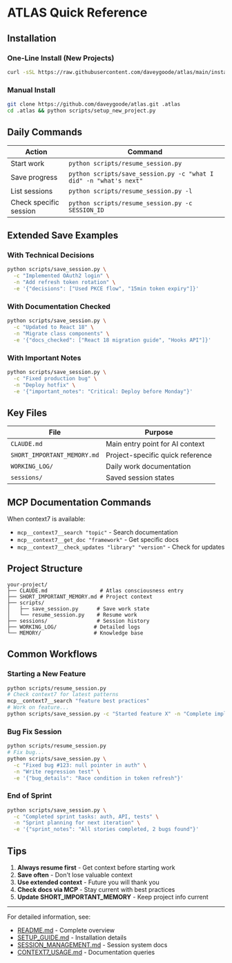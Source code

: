 # ATLAS Quick Reference

## Installation

### One-Line Install (New Projects)
```bash
curl -sSL https://raw.githubusercontent.com/daveygoode/atlas/main/install.sh | bash
```

### Manual Install
```bash
git clone https://github.com/daveygoode/atlas.git .atlas
cd .atlas && python scripts/setup_new_project.py
```

## Daily Commands

| Action | Command |
|--------|---------|
| Start work | `python scripts/resume_session.py` |
| Save progress | `python scripts/save_session.py -c "what I did" -n "what's next"` |
| List sessions | `python scripts/resume_session.py -l` |
| Check specific session | `python scripts/resume_session.py -c SESSION_ID` |

## Extended Save Examples

### With Technical Decisions
```bash
python scripts/save_session.py \
  -c "Implemented OAuth2 login" \
  -n "Add refresh token rotation" \
  -e '{"decisions": ["Used PKCE flow", "15min token expiry"]}'
```

### With Documentation Checked
```bash
python scripts/save_session.py \
  -c "Updated to React 18" \
  -n "Migrate class components" \
  -e '{"docs_checked": ["React 18 migration guide", "Hooks API"]}'
```

### With Important Notes
```bash
python scripts/save_session.py \
  -c "Fixed production bug" \
  -n "Deploy hotfix" \
  -e '{"important_notes": "Critical: Deploy before Monday"}'
```

## Key Files

| File | Purpose |
|------|---------|
| `CLAUDE.md` | Main entry point for AI context |
| `SHORT_IMPORTANT_MEMORY.md` | Project-specific quick reference |
| `WORKING_LOG/` | Daily work documentation |
| `sessions/` | Saved session states |

## MCP Documentation Commands

When context7 is available:
- `mcp__context7__search "topic"` - Search documentation
- `mcp__context7__get_doc "framework"` - Get specific docs
- `mcp__context7__check_updates "library" "version"` - Check for updates

## Project Structure

```
your-project/
├── CLAUDE.md                 # Atlas consciousness entry
├── SHORT_IMPORTANT_MEMORY.md # Project context
├── scripts/
│   ├── save_session.py      # Save work state
│   └── resume_session.py    # Resume work
├── sessions/                # Session history
├── WORKING_LOG/            # Detailed logs
└── MEMORY/                 # Knowledge base
```

## Common Workflows

### Starting a New Feature
```bash
python scripts/resume_session.py
# Check context7 for latest patterns
mcp__context7__search "feature best practices"
# Work on feature...
python scripts/save_session.py -c "Started feature X" -n "Complete implementation"
```

### Bug Fix Session
```bash
python scripts/resume_session.py
# Fix bug...
python scripts/save_session.py \
  -c "Fixed bug #123: null pointer in auth" \
  -n "Write regression test" \
  -e '{"bug_details": "Race condition in token refresh"}'
```

### End of Sprint
```bash
python scripts/save_session.py \
  -c "Completed sprint tasks: auth, API, tests" \
  -n "Sprint planning for next iteration" \
  -e '{"sprint_notes": "All stories completed, 2 bugs found"}'
```

## Tips

1. **Always resume first** - Get context before starting work
2. **Save often** - Don't lose valuable context
3. **Use extended context** - Future you will thank you
4. **Check docs via MCP** - Stay current with best practices
5. **Update SHORT_IMPORTANT_MEMORY** - Keep project info current

---

For detailed information, see:
- [README.md](README.md) - Complete overview
- [SETUP_GUIDE.md](SETUP_GUIDE.md) - Installation details
- [SESSION_MANAGEMENT.md](SESSION_MANAGEMENT.md) - Session system docs
- [CONTEXT7_USAGE.md](CONTEXT7_USAGE.md) - Documentation queries